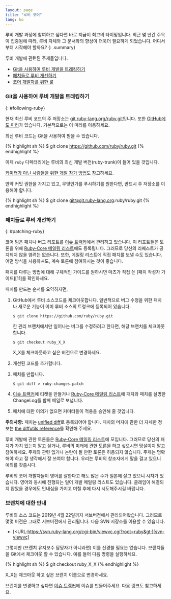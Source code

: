 ```yaml
---
layout: page
title: "루비 코어"
lang: ko
---
```


루비 개발 과정에 참여하고 싶다면 바로 지금이 최고의 타이밍입니다. 최근 몇 년간
주목이 집중됨에 따라, 루비 자체와 그 문서화의 향상이 더욱더 필요하게 되었습니다.
어디서부터 시작해야 할까요?
{: .summary}

루비 개발에 관련된 주제들입니다.

* [Git을 사용하여 루비 개발을 트래킹하기](#following-ruby)
* [패치들로 루비 개선하기](#patching-ruby)
* [코어 개발자를 위한 룰](#coding-standards)

### Git을 사용하여 루비 개발을 트래킹하기
{: #following-ruby}

현재 최신 루비 코드의 주 저장소는 [git.ruby-lang.org/ruby.git][gitrlo]입니다.
또한 [GitHub에도 미러][7]가 있습니다. 기본적으로는 이 미러를 이용하세요.

최신 루비 코드는 Git을 사용하여 받을 수 있습니다.

{% highlight sh %}
$ git clone https://github.com/ruby/ruby.git
{% endhighlight %}

이제 `ruby` 디렉터리에는 루비의 최신 개발 버전(ruby-trunk)이 들어 있을 것입니다.

[커미터가 아닌 사람들을 위한 개발 참가 방법][noncommitterhowto]도 참고하세요.


만약 커밋 권한을 가지고 있고, 무엇인가를 푸시하기를 원한다면,
반드시 주 저장소를 이용해야 합니다.

{% highlight sh %}
$ git clone git@git.ruby-lang.org:ruby/ruby.git
{% endhighlight %}

### 패치들로 루비 개선하기
{: #patching-ruby}

코어 팀은 패치나 버그 리포트를 [이슈 트랙커][10]에서
관리하고 있습니다. 이 리포트들은 토론을 위해
[Ruby-Core 메일링 리스트][mailing-lists]에도 등록됩니다. 그러므로 당신의 리퀘스트가
공지되지 않을 염려는 없습니다. 또한, 메일링 리스트에 직접 패치를 보낼 수도
있습니다. 어떤 방식을 사용하셔도, 계속 토론에 참여하시는 것이 좋습니다.

패치를 다루는 방법에 대해 구체적인 가이드를 원하시면 마츠가 직접 쓴
[패치 작성자 가이드][11]를 확인하세요.

패치를 만드는 순서를 요약하자면,

1.  GitHub에서 루비 소스코드를 체크아웃합니다.
    일반적으로 버그 수정을 위한 패치나 새로운 기능이 이미 루비 소스의 트렁크에
    등록되어 있습니다.

        $ git clone https://github.com/ruby/ruby.git

    한 관리 브랜치에서만 일어나는 버그를 수정하려고 한다면, 해당 브랜치를
    체크아웃합니다.

        $ git checkout ruby_X_X

    X_X를 체크아웃하고 싶은 버전으로 변경하세요.

2.  개선된 코드를 추가합니다.

3.  패치를 만듭니다.

        $ git diff > ruby-changes.patch

4.  [이슈 트랙커][10]에 티켓을 만들거나
    [Ruby-Core 메일링 리스트][mailing-lists]에 패치와 패치를 설명한
    ChangeLog를 함께 메일로 보냅니다.

5.  패치에 대한 이의가 없으면 커미터들이 적용을 승인해 줄 것입니다.

**주의사항:** 패치는 [unified diff][12]로 등록되어야 합니다. 패치의 머지에 관한
더 자세한 정보는 [the diffutils reference][13]를 확인해 주세요.

루비 개발에 관한 토론들은 [Ruby-Core 메일링 리스트][mailing-lists]에
모입니다. 그러므로 당신의 패치가 가치
있는지 알고 싶거나, 루비의 미래에 관한 토론을 하고 싶으시면 망설이지 말고
참여하세요. 주제와 관련 없거나 논란이 될 만한 토론은 허용되지 않습니다.
주제는 명확해야 하고 잘 생각해서 잘 쓰여야 합니다. 우리는 루비의 창조자에게 말을
걸고 있으니 예의를 갖춥시다.

루비의 코어 개발자들이 영어를 잘한다고 해도 많은 수가 일본에 살고 있으니 시차가 있습니다.
영어와 동시에 진행되는 일어 개발 메일링 리스트도 있습니다. 클레임이 해결되지
않았을 경우에도 인내심을 가지고 며칠 후에 다시 시도해주시길 바랍니다.

### 브랜치에 대한 안내

루비의 소스 코드는 2019년 4월 22일까지 서브버전에서 관리되어왔습니다.
그러므로 몇몇 버전은 그대로 서브버전에서 관리됩니다.
다음 SVN 저장소를 이용할 수 있습니다.

* [&lt;URL:https://svn.ruby-lang.org/cgi-bin/viewvc.cgi?root=ruby&gt;][svn-viewvc]

그렇지만 (브랜치 유지보수 담당자가 아니라면) 이를 신경쓸 필요는 없습니다.
브랜치들을 Git에서 체크아웃 할 수 있습니다.
예를 들어 다음 명령을 실행하세요.

{% highlight sh %}
$ git checkout ruby_X_X
{% endhighlight %}

X_X는 체크아웃 하고 싶은 브랜치 이름으로 변경하세요.

브랜치를 변경하고 싶다면 [이슈 트랙커][10]에 이슈를 만들어주세요.
다음 링크도 참고하세요.

[gitrlo]: https://git.ruby-lang.org/ruby.git
[mailing-lists]: /ko/community/mailing-lists/
[noncommitterhowto]: https://github.com/shyouhei/ruby/wiki/noncommitterhowto
[svn-viewvc]: https://svn.ruby-lang.org/cgi-bin/viewvc.cgi?root=ruby
[7]: https://github.com/ruby/ruby
[10]: https://bugs.ruby-lang.org/
[12]: http://www.gnu.org/software/diffutils/manual/html_node/Unified-Format.html
[13]: http://www.gnu.org/software/diffutils/manual/html_node/Merging-with-patch.html#Merging%20with%20patch
